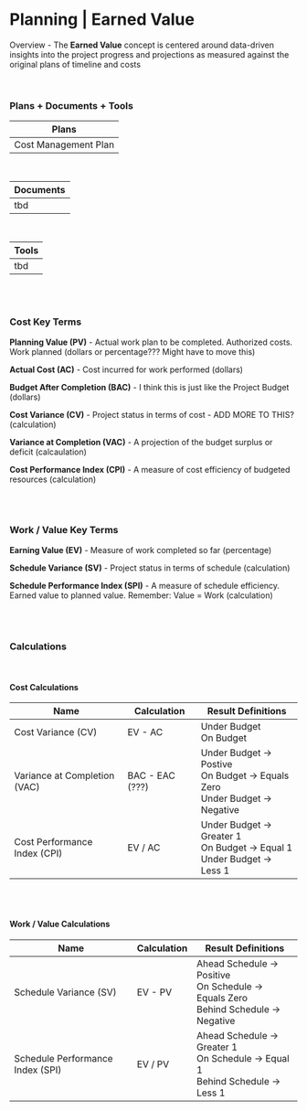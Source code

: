 # Planning | Earned Value

Overview - The **Earned Value** concept is centered around data-driven insights into the project progress and projections as measured against the original plans of timeline and costs

<br>

### Plans + Documents + Tools

| Plans                |
| -------------------- |
| Cost Management Plan |

<br>

| Documents |
| --------- |
| tbd       |

<br>

| Tools |
| ----- |
| tbd   |

<br><br>

### Cost Key Terms

**Planning Value (PV)** - Actual work plan to be completed. Authorized costs. Work planned (dollars or percentage??? Might have to move this)

**Actual Cost (AC)** - Cost incurred for work performed (dollars)

**Budget After Completion (BAC)** - I think this is just like the Project Budget (dollars)

**Cost Variance (CV)** - Project status in terms of cost - ADD MORE TO THIS? (calculation)

**Variance at Completion (VAC)** - A projection of the budget surplus or deficit (calcaulation)

**Cost Performance Index (CPI)** - A measure of cost efficiency of budgeted resources (calculation)

<br><br>

### Work / Value Key Terms

**Earning Value (EV)** - Measure of work completed so far (percentage)

**Schedule Variance (SV)** - Project status in terms of schedule (calculation)

**Schedule Performance Index (SPI)** - A measure of schedule efficiency. Earned value to planned value. Remember: Value = Work (calculation)

<br><br>

### Calculations

<br>

#### Cost Calculations

| Name                         | Calculation     | Result Definitions                                                              |
| ---------------------------- | --------------- | ------------------------------------------------------------------------------- |
| Cost Variance (CV)           | EV - AC         | Under Budget<br>On Budget                                                       |
| Variance at Completion (VAC) | BAC - EAC (???) | Under Budget -> Postive<br>On Budget -> Equals Zero<br>Under Budget -> Negative |
| Cost Performance Index (CPI) | EV / AC         | Under Budget -> Greater 1<br>On Budget -> Equal 1<br>Under Budget -> Less 1     |

<br><br>

#### Work / Value Calculations

| Name                             | Calculation | Result Definitions                                                                      |
| -------------------------------- | ----------- | --------------------------------------------------------------------------------------- |
| Schedule Variance (SV)           | EV - PV     | Ahead Schedule -> Positive<br>On Schedule -> Equals Zero<br>Behind Schedule -> Negative |
| Schedule Performance Index (SPI) | EV / PV     | Ahead Schedule -> Greater 1<br>On Schedule -> Equal 1<br>Behind Schedule -> Less 1      |
